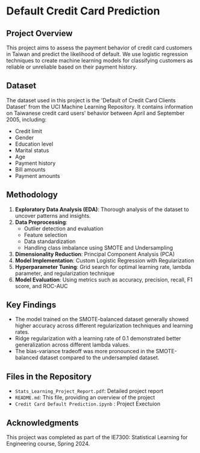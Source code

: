 # Default Credit Card Prediction

## Project Overview

This project aims to assess the payment behavior of credit card customers in Taiwan and predict the likelihood of default. We use logistic regression techniques to create machine learning models for classifying customers as reliable or unreliable based on their payment history.

## Dataset

The dataset used in this project is the 'Default of Credit Card Clients Dataset' from the UCI Machine Learning Repository. It contains information on Taiwanese credit card users' behavior between April and September 2005, including:

- Credit limit
- Gender
- Education level
- Marital status
- Age
- Payment history
- Bill amounts
- Payment amounts

## Methodology

1. **Exploratory Data Analysis (EDA)**: Thorough analysis of the dataset to uncover patterns and insights.
2. **Data Preprocessing**: 
   - Outlier detection and evaluation
   - Feature selection
   - Data standardization
   - Handling class imbalance using SMOTE and Undersampling
3. **Dimensionality Reduction**: Principal Component Analysis (PCA)
4. **Model Implementation**: Custom Logistic Regression with Regularization
5. **Hyperparameter Tuning**: Grid search for optimal learning rate, lambda parameter, and regularization technique
6. **Model Evaluation**: Using metrics such as accuracy, precision, recall, F1 score, and ROC-AUC

## Key Findings

- The model trained on the SMOTE-balanced dataset generally showed higher accuracy across different regularization techniques and learning rates.
- Ridge regularization with a learning rate of 0.1 demonstrated better generalization across different lambda values.
- The bias-variance tradeoff was more pronounced in the SMOTE-balanced dataset compared to the undersampled dataset.

## Files in the Repository

- `Stats_Learning_Project_Report.pdf`: Detailed project report
- `README.md`: This file, providing an overview of the project
- `Credit Card Default Prediction.ipynb` : Project Exectuion

## Acknowledgments

This project was completed as part of the IE7300: Statistical Learning for Engineering course, Spring 2024.
